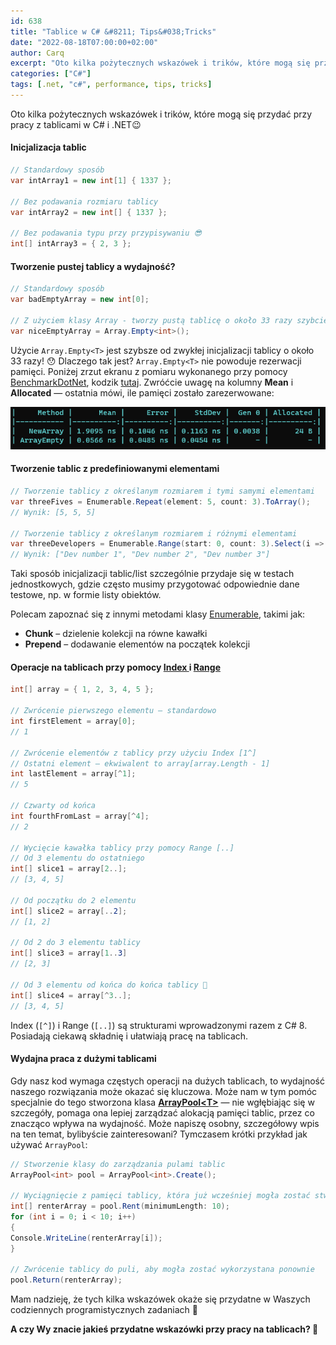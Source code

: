 ```yaml
---
id: 638
title: "Tablice w C# &#8211; Tips&#038;Tricks"
date: "2022-08-18T07:00:00+02:00"
author: Carq
excerpt: "Oto kilka pożytecznych wskazówek i trików, które mogą się przydać przy pracy z tablicami w C# i .NET."
categories: ["C#"]
tags: [.net, "c#", performance, tips, tricks]
---
```


Oto kilka pożytecznych wskazówek i trików, które mogą się przydać przy pracy z tablicami w C# i .NET😉

#### Inicjalizacja tablic

```csharp
// Standardowy sposób
var intArray1 = new int[1] { 1337 };

// Bez podawania rozmiaru tablicy
var intArray2 = new int[] { 1337 };

// Bez podawania typu przy przypisywaniu 😎
int[] intArray3 = { 2, 3 };
```

#### Tworzenie pustej tablicy a wydajność?

```csharp
// Standardowy sposób
var badEmptyArray = new int[0];

// Z użyciem klasy Array - tworzy pustą tablicę o około 33 razy szybciej niż poprzedni sposób!
var niceEmptyArray = Array.Empty<int>();
```

Użycie `Array.Empty<T>` jest szybsze od zwykłej inicjalizacji tablicy o około 33 razy! 😯 Dlaczego tak jest? `Array.Empty<T>` nie powoduje rezerwacji pamięci. Poniżej zrzut ekranu z pomiaru wykonanego przy pomocy [BenchmarkDotNet](https://github.com/dotnet/BenchmarkDotNet), kodzik [tutaj](https://github.com/Carq/PerformanceLab/blob/master/EmptyArray/EmptyArrayBenchmark.cs). Zwróćcie uwagę na kolumny **Mean** i **Allocated** — ostatnia mówi, ile pamięci zostało zarezerwowane:

![](/assets/posts/arrays_01.png)

#### Tworzenie tablic z predefiniowanymi elementami

```csharp
// Tworzenie tablicy z określanym rozmiarem i tymi samymi elementami
var threeFives = Enumerable.Repeat(element: 5, count: 3).ToArray();
// Wynik: [5, 5, 5]

// Tworzenie tablicy z określanym rozmiarem i różnymi elementami
var threeDevelopers = Enumerable.Range(start: 0, count: 3).Select(i => $"Dev number {i + 1}").ToArray();
// Wynik: ["Dev number 1", "Dev number 2", "Dev number 3"]
```

Taki sposób inicjalizacji tablic/list szczególnie przydaje się w testach jednostkowych, gdzie często musimy przygotować odpowiednie dane testowe, np. w formie listy obiektów.

Polecam zapoznać się z innymi metodami klasy [Enumerable](https://docs.microsoft.com/pl-pl/dotnet/api/system.linq.enumerable?view=net-6.0#methods), takimi jak:

- **Chunk** – dzielenie kolekcji na równe kawałki
- **Prepend** – dodawanie elementów na początek kolekcji

#### Operacje na tablicach przy pomocy [Index ](https://docs.microsoft.com/pl-pl/dotnet/api/system.index?view=net-6.0)i [Range](https://docs.microsoft.com/en-us/dotnet/api/system.range?view=net-6.0)

```csharp
int[] array = { 1, 2, 3, 4, 5 };

// Zwrócenie pierwszego elementu — standardowo
int firstElement = array[0];
// 1

// Zwrócenie elementów z tablicy przy użyciu Index [1^]
// Ostatni element — ekwiwalent to array[array.Length - 1]
int lastElement = array[^1];
// 5

// Czwarty od końca
int fourthFromLast = array[^4];
// 2

// Wycięcie kawałka tablicy przy pomocy Range [..]
// Od 3 elementu do ostatniego
int[] slice1 = array[2..];
// [3, 4, 5]

// Od początku do 2 elementu
int[] slice2 = array[..2];
// [1, 2]

// Od 2 do 3 elementu tablicy
int[] slice3 = array[1..3]
// [2, 3]

// Od 3 elementu od końca do końca tablicy 🤯
int[] slice4 = array[^3..];
// [3, 4, 5]
```

Index (`[^]`) i Range (`[..]`) są strukturami wprowadzonymi razem z C# 8. Posiadają ciekawą składnię i ułatwiają pracę na tablicach.

#### Wydajna praca z dużymi tablicami

Gdy nasz kod wymaga częstych operacji na dużych tablicach, to wydajność naszego rozwiązania może okazać się kluczowa. Może nam w tym pomóc specjalnie do tego stworzona klasa **[ArrayPool&lt;T&gt;](https://docs.microsoft.com/pl-pl/dotnet/api/system.buffers.arraypool-1?view=net-6.0)** — nie wgłębiając się w szczegóły, pomaga ona lepiej zarządzać alokacją pamięci tablic, przez co znacząco wpływa na wydajność. Może napiszę osobny, szczegółowy wpis na ten temat, bylibyście zainteresowani? Tymczasem krótki przykład jak używać `ArrayPool`:

```csharp
// Stworzenie klasy do zarządzania pulami tablic
ArrayPool<int> pool = ArrayPool<int>.Create();

// Wyciągnięcie z pamięci tablicy, która już wcześniej mogła zostać stworzona
int[] renterArray = pool.Rent(minimumLength: 10);
for (int i = 0; i < 10; i++)
{
Console.WriteLine(renterArray[i]);
}

// Zwrócenie tablicy do puli, aby mogła zostać wykorzystana ponownie
pool.Return(renterArray);
```

Mam nadzieję, że tych kilka wskazówek okaże się przydatne w Waszych codziennych programistycznych zadaniach 🙂

**A czy Wy znacie jakieś przydatne wskazówki przy pracy na tablicach? 🤔**
